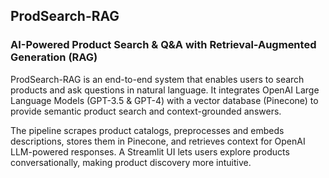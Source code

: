 ## ProdSearch-RAG

### AI-Powered Product Search & Q&A with Retrieval-Augmented Generation (RAG)

ProdSearch-RAG is an end-to-end system that enables users to search products and ask questions in natural language. It integrates OpenAI Large Language Models (GPT-3.5 & GPT-4) with a vector database (Pinecone) to provide semantic product search and context-grounded answers.

The pipeline scrapes product catalogs, preprocesses and embeds descriptions, stores them in Pinecone, and retrieves context for OpenAI LLM-powered responses. A Streamlit UI lets users explore products conversationally, making product discovery more intuitive.
